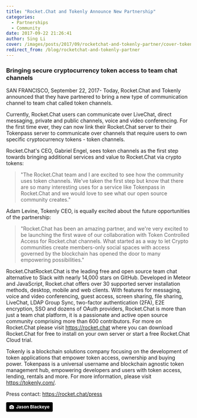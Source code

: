 ```yaml
---
title: "Rocket.Chat and Tokenly Announce New Partnership"
categories:
  - Partnerships
  - Community
date: 2017-09-22 21:26:41
author: Sing Li
cover: /images/posts/2017/09/rocketchat-and-tokenly-partner/cover-tokenly.jpg
redirect_from: /blog/rocketchat-and-tokenly-partner
---
```


### Bringing secure cryptocurrency token access to team chat channels

SAN FRANCISCO, September 22, 2017- Today, Rocket.Chat and Tokenly announced that they have partnered to bring a new type of communication channel to team chat called token channels.

Currently, Rocket.Chat users can communicate over LiveChat, direct messaging, private and public channels, voice and video conferencing. For the first time ever, they can now link their Rocket.Chat server to their Tokenpass server to communicate over channels that require users to own specific cryptocurrency tokens - token channels.

Rocket.Chat's CEO, Gabriel Engel, sees token channels as the first step towards bringing additional services and value to Rocket.Chat via crypto tokens:

> "The Rocket.Chat team and I are excited to see how the community uses token channels. We've taken the first step but know that there are so many interesting uses for a service like Tokenpass in Rocket.Chat and we would love to see what our open source community creates."

Adam Levine, Tokenly CEO, is equally excited about the future opportunities of the partnership:

> "Rocket.Chat has been an amazing partner, and we're very excited to be launching the first wave of our collaboration with Token Controlled Access for Rocket.chat channels. What started as a way to let Crypto communities create members-only social spaces with access governed by the blockchain has opened the door to many empowering possibilities."

Rocket.ChatRocket.Chat is the leading free and open source team chat alternative to Slack with nearly 14,000 stars on GitHub. Developed in Meteor and JavaScript, Rocket.chat offers over 30 supported server installation methods, desktop, mobile and web clients. With features for messaging, voice and video conferencing, guest access, screen sharing, file sharing, LiveChat, LDAP Group Sync, two-factor authentication (2FA), E2E encryption, SSO and dozens of OAuth providers, Rocket.Chat is more than just a team chat platform, it is a passionate and active open source community comprising more than 600 contributors. For more on Rocket.Chat please visit <a href="https://rocket.chat" style="text-decoration-;">https://rocket.chat</a> where you can download Rocket.Chat for free to install on your own server or start a free Rocket.Chat Cloud trial.

Tokenly is a blockchain solutions company focusing on the development of token applications that empower token access, ownership and buying power. Tokenpass is a universal username and blockchain agnostic token management hub, empowering developers and users with token access, lending, rentals and more. For more information, please visit <a href="https://tokenly.com/" style="text-decoration-;">https://tokenly.com/</a>.

Press contact: <a href="https://rocket.chat/press">https://rocket.chat/press</a>

<a style="background-color:black;color:white;text-decoration:none;padding:4px 6px;font-family:-apple-system, BlinkMacSystemFont, &quot;San Francisco&quot;, &quot;Helvetica Neue&quot;, Helvetica, Ubuntu, Roboto, Noto, &quot;Segoe UI&quot;, Arial, sans-serif;font-size:12px;font-weight:bold;line-height:1.2;display:inline-block;border-radius:3px;" href="https://unsplash.com/@jeisblack?utm_medium=referral&amp;utm_campaign=photographer-credit&amp;utm_content=creditBadge" target="_blank" rel="noopener noreferrer" title="Download free do whatever you want high-resolution photos from Jason Blackeye"><span style="display:inline-block;padding:2px 3px;"><svg xmlns="http://www.w3.org/2000/svg" style="height:12px;width:auto;position:relative;vertical-align:middle;top:-1px;fill:white;" viewBox="0 0 32 32"><title>unsplash-logo</title><path d="M20.8 18.1c0 2.7-2.2 4.8-4.8 4.8s-4.8-2.1-4.8-4.8c0-2.7 2.2-4.8 4.8-4.8 2.7.1 4.8 2.2 4.8 4.8zm11.2-7.4v14.9c0 2.3-1.9 4.3-4.3 4.3h-23.4c-2.4 0-4.3-1.9-4.3-4.3v-15c0-2.3 1.9-4.3 4.3-4.3h3.7l.8-2.3c.4-1.1 1.7-2 2.9-2h8.6c1.2 0 2.5.9 2.9 2l.8 2.4h3.7c2.4 0 4.3 1.9 4.3 4.3zm-8.6 7.5c0-4.1-3.3-7.5-7.5-7.5-4.1 0-7.5 3.4-7.5 7.5s3.3 7.5 7.5 7.5c4.2-.1 7.5-3.4 7.5-7.5z"></path></svg></span><span style="display:inline-block;padding:2px 3px;">Jason Blackeye</span></a>
